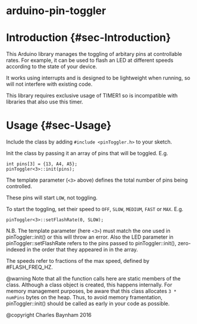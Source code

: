 
arduino-pin-toggler
===================

Introduction						{#sec-Introduction}
=============

This Arduino library manages the toggling of arbitary pins at controllable rates.
For example, it can be used to flash an LED at different speeds according
to the state of your device.

It works using interrupts and is designed to be lightweight when running,
so will not interfere with existing code.

This library requires exclusive usage of TIMER1 so is incompatible with
libraries that also use this timer.

Usage						{#sec-Usage}
=============

Include the class by adding `#include <pinToggler.h>` to your sketch.

Init the class by passing it an array of pins that will be toggled. E.g.

	int pins[3] = {13, A4, A5};
	pinToggler<3>::init(pins);

The template parameter (`<3>` above) defines the total number of pins being controlled.

These pins will start `LOW`, not toggling.

To start the toggling, set their speed to `OFF`, `SLOW`, `MEDIUM`, `FAST` or `MAX`. E.g.

	pinToggler<3>::setFlashRate(0, SLOW);

N.B. The template parameter (here `<3>`) must match the one used in pinToggler::init() or this will
throw an error. Also the LED parameter in pinToggler::setFlashRate refers to the pins passed to pinToggler::init(), zero-indexed
in the order that they appeared in in the array.

The speeds refer to fractions of the max speed, defined by #FLASH_FREQ_HZ.

@warning Note that all the function calls here are static members of the
class. Although a class object is created, this happens internally. For memory
management purposes, be aware that this class allocates `3 * numPins` bytes on
the heap. Thus, to avoid memory framentation, pinToggler::init() should be
called as early in your code as possible.

@copyright Charles Baynham 2016